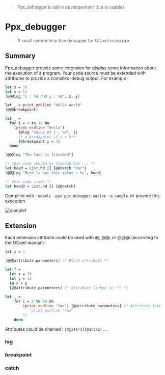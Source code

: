 > Ppx_debugger is still in developement (but is usable)

# Ppx_debugger

> A small semi-interactive debugger for OCaml using ppx.

## Summary 

Ppx_debugger provide some extension for display some information about the execution of a
program. Your code source must be extended with attributes to provide a compiled-debug output.
For example : 

```ocaml
let x = 10
let y = 11
[@@@log "x : %d and y : %d", x, y]

let _ = print_endline "Hello World"
[@@@breakpoint]

let _ =
  for i = 0 to 10 do
    (print_endline "Hello")
      [@log "Value of i : %d", i]
      (* A breakpoint if i = 5*)
      [@breakpoint i = 5]
  done

[@@@log "The loop is finished"]

(* This code should be crashed but ... *)
let head = List.hd [] [@@catch "bar"]
[@@@log "Head is has this value : %s", head]

(* this code crash *)
let head2 = List.hd [] [@@catch]

```

Compiled with : `ocamlc -ppx ppx_debugger.native -g sample.ml` provide this execution 

![sample1](http://full.ouplo.com/10/a/zWI6.gif)

## Extension 

Each extension attribute could be used with @, @@, or @@@ (according to the OCaml manual) :

```ocaml
let x = 1 

[@@@attribute parameters] (* Block attribute *)

let f = 
  let x = 10 
  let y = 11 
  in x + y 
  [@@attribute parameters] (* Attribute linked to "f" *)
  
let _ = 
    for i = 0 to 10 do 
        (print_endline "foo") [@attribute parameters] (* Attribute linked to  
            print_endline "foo"
        *)
    done
```

Attributes could be chained : `[@@attr1][@attr2]...`

### log 



### breakpoint 

### catch
